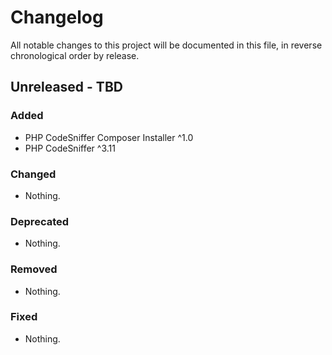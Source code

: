# Changelog

All notable changes to this project will be documented in this file,
in reverse chronological order by release.

## Unreleased - TBD

### Added

- PHP CodeSniffer Composer Installer ^1.0
- PHP CodeSniffer ^3.11

### Changed

- Nothing.

### Deprecated

- Nothing.

### Removed

- Nothing.

### Fixed

- Nothing.
